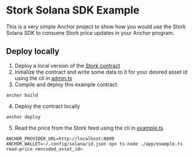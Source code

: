 # Stork Solana SDK Example
This is a very simple Anchor project to show how you would use the Stork Solana SDK to consume Stork price updates in your Anchor program.

## Deploy locally
1. Deploy a local version of the [Stork contract](../../contracts/solana) 
2. Initialize the contract and write some data to it for your desired asset id using the cli in [admin.ts](../../contracts/solana/app/admin.ts)
3. Compile and deploy this example contract.
```
anchor build
```
4. Deploy the contract locally
```
anchor deploy
```
5. Read the price from the Stork feed using the cli in [example.ts](app/example.ts)
```
ANCHOR_PROVIDER_URL=http://localhost:8899 ANCHOR_WALLET=~/.config/solana/id.json npx ts-node ./app/example.ts read-price <encoded_asset_id>
```